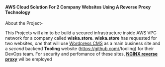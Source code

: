 

#### AWS Cloud Solution For 2 Company Websites Using A Reverse Proxy Technology

About the Project-

This Projects will aim to be build a secured infrastructure inside AWS VPC network for a company called **wiska.store**. **wiska.store** has requested for two websites, *one* that will use [Wordpress CMS](https://wordpress.com/) as a main business site and a *second* backend **Tooling** website (https://github.com/<your-name>/tooling)  for their DevOps team.
For security and perfomance of these sites, **[NGINX reverse proxy](https://docs.nginx.com/nginx/admin-guide/web-server/reverse-proxy/)** wil be employed
